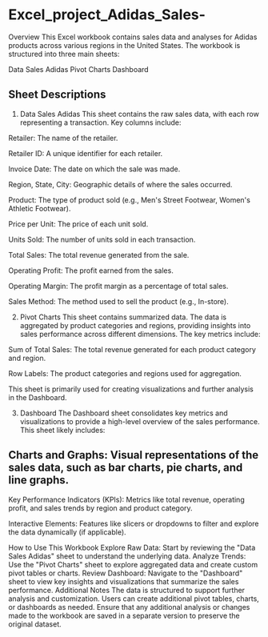 # Excel_project_Adidas_Sales-

Overview
This Excel workbook contains sales data and analyses for Adidas products across various regions in the United States. The workbook is structured into three main sheets:

Data Sales Adidas
Pivot Charts
Dashboard

## Sheet Descriptions
1. Data Sales Adidas
This sheet contains the raw sales data, with each row representing a transaction. Key columns include:

Retailer: The name of the retailer.

Retailer ID: A unique identifier for each retailer.

Invoice Date: The date on which the sale was made.

Region, State, City: Geographic details of where the sales occurred.

Product: The type of product sold (e.g., Men's Street Footwear, Women's Athletic Footwear).

Price per Unit: The price of each unit sold.

Units Sold: The number of units sold in each transaction.

Total Sales: The total revenue generated from the sale. 

Operating Profit: The profit earned from the sales.

Operating Margin: The profit margin as a percentage of total sales.

Sales Method: The method used to sell the product (e.g., In-store).

2. Pivot Charts
This sheet contains summarized data. The data is aggregated by product categories and regions, providing insights into sales performance across different dimensions. The key metrics include:

Sum of Total Sales: The total revenue generated for each product category and region.

Row Labels: The product categories and regions used for aggregation.

This sheet is primarily used for creating visualizations and further analysis in the Dashboard.

3. Dashboard
The Dashboard sheet consolidates key metrics and visualizations to provide a high-level overview of the sales performance. This sheet likely includes:

## Charts and Graphs: Visual representations of the sales data, such as bar charts, pie charts, and line graphs.
Key Performance Indicators (KPIs): Metrics like total revenue, operating profit, and sales trends by region and product category.

Interactive Elements: Features like slicers or dropdowns to filter and explore the data dynamically (if applicable).

How to Use This Workbook
Explore Raw Data: Start by reviewing the "Data Sales Adidas" sheet to understand the underlying data.
Analyze Trends: Use the "Pivot Charts" sheet to explore aggregated data and create custom pivot tables or charts.
Review Dashboard: Navigate to the "Dashboard" sheet to view key insights and visualizations that summarize the sales performance.
Additional Notes
The data is structured to support further analysis and customization. Users can create additional pivot tables, charts, or dashboards as needed.
Ensure that any additional analysis or changes made to the workbook are saved in a separate version to preserve the original dataset.
